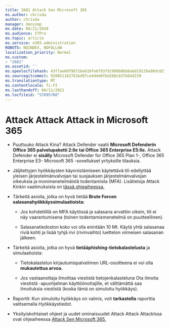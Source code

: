 ```yaml
---
title: 2681 Attack Sen Microsoft 365
ms.author: chrisda
author: chrisda
manager: dansimp
ms.date: 04/21/2020
ms.audience: ITPro
ms.topic: article
ms.service: o365-administration
ROBOTS: NOINDEX, NOFOLLOW
localization_priority: Normal
ms.custom:
- "2681"
ms.assetid: ''
ms.openlocfilehash: 43f7ae0df98726e61bfe6f93f91909b0bb8a6d19129a99dc027e8b563bc35a6c
ms.sourcegitcommit: 920051182781bd97ce4d4d6fbd268cb37b84d239
ms.translationtype: MT
ms.contentlocale: fi-FI
ms.lasthandoff: 08/11/2021
ms.locfileid: "57895788"
---
```

# <a name="attack-simulator-in-microsoft-365"></a>Attack Attack Attack in Microsoft 365

- Puuttuuko Attack Kina? Attack Defender vaatii **Microsoft Defenderin Office 365 palvelupaketti 2:lle** **tai Office 365 Enterprise E5:lle.** Attack Defender ei **sisälly** Microsoft Defender for Office 365 Plan 1-, Office 365 Enterprise E3- Microsoft 365 -sovellukset yrityksille tilauksia.

- Jäljitettyjen hyökkäysten käynnistämiseen käytettävä tili edellyttää yleisen järjestelmänvalvojan tai suojauksen järjestelmänvalvojan oikeuksia ja monimenetelmäistä todentamista (MFA). Lisätietoja Attack Kinkin vaatimuksista on [tässä ohjeaiheessa.](https://docs.microsoft.com/microsoft-365/security/office-365-security/attack-simulator)

- Tärkeitä asioita, jotka on hyvä tietää **Brute Forcen salasanahyökkäyssimulaatioista:**

  - Jos kohdetilillä on MFA käytössä ja salasana arvattiin oikein, tili ei näy vaarantumisena (toinen todentamismenetelmä on puutteellinen).

  - Salasanatiedoston koko voi olla enintään 10 Mt. Käytä yhtä salasanaa riviä kohti ja lisää tyhjä rivi (rivinvaihto) luettelon viimeisen salasanan jälkeen.

- Tärkeitä asioita, jotka on hyvä **tietääphishing-tietokalastelusta** ja simulaatioista:

  - Tietokalastelun kirjautumispalvelimen URL-osoitteena ei voi olla **mukautettua arvoa.**

  - Jos vastaanottaja ilmoittaa [](https://docs.microsoft.com/microsoft-365/security/office-365-security/enable-the-report-message-add-in) viestistä tietojenkalasteluna Ota ilmoita viestistä -apuohjelman käyttöönottajille, et välttämättä saa ilmoituksia viestistä (koska tämä on simuloitu hyökkäys).

- Raportit: Kun simuloitu hyökkäys on valmis, voit **tarkastella** raporttia valitsemalla Hyökkäystiedot.

- Yksityiskohtaiset ohjeet ja uudet ominaisuudet Attack Attack AttackIssa ovat ohjeaiheessa [Attack Sen Microsoft 365.](https://docs.microsoft.com/microsoft-365/security/office-365-security/attack-simulator)
